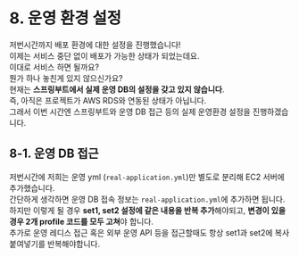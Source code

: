 # 8. 운영 환경 설정

저번시간까지 배포 환경에 대한 설정을 진행했습니다!  
이제는 서비스 중단 없이 배포가 가능한 상태가 되었는데요.  
이대로 서비스 하면 될까요?  
뭔가 하나 놓친게 있지 않으신가요?  
현재는 **스프링부트에서 실제 운영 DB의 설정을 갖고 있지 않습니다**.  
즉, 아직은 프로젝트가 AWS RDS와 연동된 상태가 아닙니다.  
그래서 이번 시간엔 스프링부트와 운영 DB 접근 등의 실제 운영환경 설정을 진행하겠습니다.  


## 8-1. 운영 DB 접근

저번시간에 저희는 운영 yml (```real-application.yml```)만 별도로 분리해 EC2 서버에 추가했습니다.  
간단하게 생각하면 운영 DB 접속 정보는 ```real-application.yml```에 추가하면 됩니다.  
하지만 이렇게 될 경우 **set1, set2 설정에 같은 내용을 반복 추가**해야되고, **변경이 있을 경우 2개 profile 코드를 모두 고쳐**야 합니다.  
추가로 운영 레디스 접근 혹은 외부 운영 API 등을 접근할때도 항상 set1과 set2에 복사 붙여넣기를 반복해야합니다.